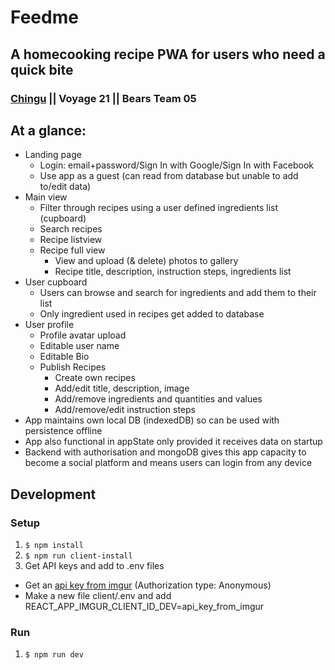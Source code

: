 # Feedme
## A homecooking recipe PWA for users who need a quick bite
### [Chingu](https://chingu.io/) || Voyage 21 || Bears Team 05

## At a glance:
- Landing page
    - Login: email+password/Sign In with Google/Sign In with Facebook
    - Use app as a guest (can read from database but unable to add to/edit data)
- Main view
    - Filter through recipes using a user defined ingredients list (cupboard)
    - Search recipes
    - Recipe listview
    - Recipe full view
        - View and upload (& delete) photos to gallery
        - Recipe title, description, instruction steps, ingredients list
- User cupboard
    - Users can browse and search for ingredients and add them to their list
    - Only ingredient used in recipes get added to database
- User profile
    - Profile avatar upload
    - Editable user name
    - Editable Bio
    - Publish Recipes
        - Create own recipes
        - Add/edit title, description, image
        - Add/remove ingredients and quantities and values
        - Add/remove/edit instruction steps
- App maintains own local DB (indexedDB) so can be used with persistence offline
- App also functional in appState only provided it receives data on startup
- Backend with authorisation and mongoDB gives this app capacity to become a social platform and means users can login from any device

## Development

### Setup
1. `$ npm install`
1. `$ npm run client-install`
1. Get API keys and add to .env files
- Get an [api key from imgur](https://api.imgur.com/oauth2/addclient) (Authorization type: Anonymous)
- Make a new file client/.env and add REACT_APP_IMGUR_CLIENT_ID_DEV=api_key_from_imgur

### Run
1. `$ npm run dev`